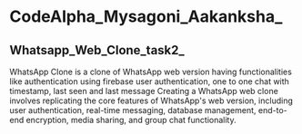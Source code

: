 # CodeAlpha_Mysagoni_Aakanksha_
## Whatsapp_Web_Clone_task2_
 WhatsApp Clone is a clone of WhatsApp web version having functionalities like authentication using firebase user authentication, one to one chat with timestamp, last seen and last message
 Creating a WhatsApp web clone involves replicating the core features of WhatsApp's web version, including user authentication, real-time messaging, database management, end-to-end encryption, media sharing, and group chat functionality.
